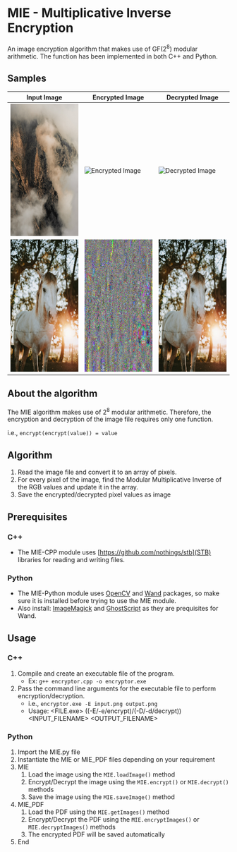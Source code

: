 # MIE - Multiplicative Inverse Encryption
An image encryption algorithm that makes use of GF(2<sup>8</sup>) modular arithmetic. The function has been implemented in both C++ and Python.

## Samples
|Input Image|Encrypted Image|Decrypted Image|
|---|---|---|
|<img src="sample/input-1.jpg" alt="Sample Input Image" height="300px"/>|<img src="sample/encrypted-1.jpg" alt="Encrypted Image" height="300px"/>|<img src="sample/decrypted-1.jpg" alt="Decrypted Image" height="300px"/>|
|<img src="sample/input-2.jfif" alt="Sample Input Image" height="300px"/>|<img src="sample/encrypted-2.jfif" alt="Encrypted Image" height="300px"/>|<img src="sample/decrypted-2.jfif" alt="Decrypted Image" height="300px"/>|

## About the algorithm
The MIE algorithm makes use of 2<sup>8</sup> modular arithmetic. Therefore, the encryption and decryption of the image file requires only one function.

i.e., `encrypt(encrypt(value)) = value`

## Algorithm
1. Read the image file and convert it to an array of pixels.
2. For every pixel of the image, find the Modular Multiplicative Inverse of the RGB values and update it in the array.
3. Save the encrypted/decrypted pixel values as image

## Prerequisites
### C++
- The MIE-CPP module uses [https://github.com/nothings/stb](STB) libraries for reading and writing files.

### Python
- The MIE-Python module uses [OpenCV](https://pypi.org/project/opencv-python/) and [Wand](https://pypi.org/project/Wand/) packages, so make sure it is installed before trying to use the MIE module.
- Also install: [ImageMagick](http://www.imagemagick.org/script/download.php) and [GhostScript](https://www.ghostscript.com/download/gsdnld.html) as they are prequisites for Wand.

## Usage
### C++
1. Compile and create an executable file of the program. 
    - Ex: `g++ encryptor.cpp -o encryptor.exe`
2. Pass the command line arguments for the executable file to perform encryption/decryption.
    - i.e., `encryptor.exe -E input.png output.png`
    - Usage: <FILE.exe> ((-E/-e/encrypt)/(-D/-d/decrypt)) <INPUT_FILENAME> <OUTPUT_FILENAME>

### Python
1. Import the MIE.py file
2. Instantiate the MIE or MIE_PDF files depending on your requirement
3. MIE
    1. Load the image using the `MIE.loadImage()` method
    2. Encrypt/Decrypt the image using the `MIE.encrypt()` or `MIE.decrypt()` methods
    3. Save the image using the `MIE.saveImage()` method
4. MIE_PDF
    1. Load the PDF using the `MIE.getImages()` method
    2. Encrypt/Decrypt the PDF using the `MIE.encryptImages()` or `MIE.decryptImages()` methods
    3. The encrypted PDF will be saved automatically
5. End
